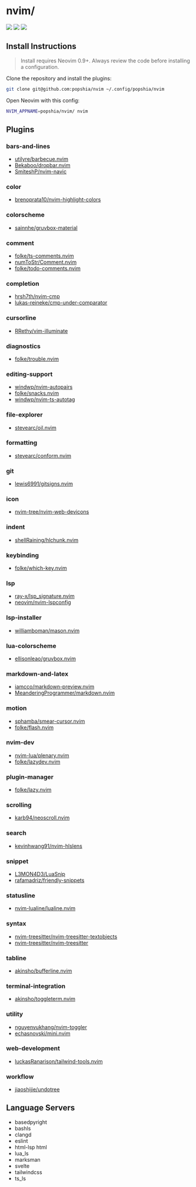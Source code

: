 # nvim/

<a href="https://dotfyle.com/popshia/nvim"><img src="https://dotfyle.com/popshia/nvim/badges/plugins?style=for-the-badge" /></a>
<a href="https://dotfyle.com/popshia/nvim"><img src="https://dotfyle.com/popshia/nvim/badges/leaderkey?style=for-the-badge" /></a>
<a href="https://dotfyle.com/popshia/nvim"><img src="https://dotfyle.com/popshia/nvim/badges/plugin-manager?style=for-the-badge" /></a>


## Install Instructions

 > Install requires Neovim 0.9+. Always review the code before installing a configuration.

Clone the repository and install the plugins:

```sh
git clone git@github.com:popshia/nvim ~/.config/popshia/nvim
```

Open Neovim with this config:

```sh
NVIM_APPNAME=popshia/nvim/ nvim
```

## Plugins

### bars-and-lines

+ [utilyre/barbecue.nvim](https://dotfyle.com/plugins/utilyre/barbecue.nvim)
+ [Bekaboo/dropbar.nvim](https://dotfyle.com/plugins/Bekaboo/dropbar.nvim)
+ [SmiteshP/nvim-navic](https://dotfyle.com/plugins/SmiteshP/nvim-navic)
### color

+ [brenoprata10/nvim-highlight-colors](https://dotfyle.com/plugins/brenoprata10/nvim-highlight-colors)
### colorscheme

+ [sainnhe/gruvbox-material](https://dotfyle.com/plugins/sainnhe/gruvbox-material)
### comment

+ [folke/ts-comments.nvim](https://dotfyle.com/plugins/folke/ts-comments.nvim)
+ [numToStr/Comment.nvim](https://dotfyle.com/plugins/numToStr/Comment.nvim)
+ [folke/todo-comments.nvim](https://dotfyle.com/plugins/folke/todo-comments.nvim)
### completion

+ [hrsh7th/nvim-cmp](https://dotfyle.com/plugins/hrsh7th/nvim-cmp)
+ [lukas-reineke/cmp-under-comparator](https://dotfyle.com/plugins/lukas-reineke/cmp-under-comparator)
### cursorline

+ [RRethy/vim-illuminate](https://dotfyle.com/plugins/RRethy/vim-illuminate)
### diagnostics

+ [folke/trouble.nvim](https://dotfyle.com/plugins/folke/trouble.nvim)
### editing-support

+ [windwp/nvim-autopairs](https://dotfyle.com/plugins/windwp/nvim-autopairs)
+ [folke/snacks.nvim](https://dotfyle.com/plugins/folke/snacks.nvim)
+ [windwp/nvim-ts-autotag](https://dotfyle.com/plugins/windwp/nvim-ts-autotag)
### file-explorer

+ [stevearc/oil.nvim](https://dotfyle.com/plugins/stevearc/oil.nvim)
### formatting

+ [stevearc/conform.nvim](https://dotfyle.com/plugins/stevearc/conform.nvim)
### git

+ [lewis6991/gitsigns.nvim](https://dotfyle.com/plugins/lewis6991/gitsigns.nvim)
### icon

+ [nvim-tree/nvim-web-devicons](https://dotfyle.com/plugins/nvim-tree/nvim-web-devicons)
### indent

+ [shellRaining/hlchunk.nvim](https://dotfyle.com/plugins/shellRaining/hlchunk.nvim)
### keybinding

+ [folke/which-key.nvim](https://dotfyle.com/plugins/folke/which-key.nvim)
### lsp

+ [ray-x/lsp_signature.nvim](https://dotfyle.com/plugins/ray-x/lsp_signature.nvim)
+ [neovim/nvim-lspconfig](https://dotfyle.com/plugins/neovim/nvim-lspconfig)
### lsp-installer

+ [williamboman/mason.nvim](https://dotfyle.com/plugins/williamboman/mason.nvim)
### lua-colorscheme

+ [ellisonleao/gruvbox.nvim](https://dotfyle.com/plugins/ellisonleao/gruvbox.nvim)
### markdown-and-latex

+ [iamcco/markdown-preview.nvim](https://dotfyle.com/plugins/iamcco/markdown-preview.nvim)
+ [MeanderingProgrammer/markdown.nvim](https://dotfyle.com/plugins/MeanderingProgrammer/markdown.nvim)
### motion

+ [sphamba/smear-cursor.nvim](https://dotfyle.com/plugins/sphamba/smear-cursor.nvim)
+ [folke/flash.nvim](https://dotfyle.com/plugins/folke/flash.nvim)
### nvim-dev

+ [nvim-lua/plenary.nvim](https://dotfyle.com/plugins/nvim-lua/plenary.nvim)
+ [folke/lazydev.nvim](https://dotfyle.com/plugins/folke/lazydev.nvim)
### plugin-manager

+ [folke/lazy.nvim](https://dotfyle.com/plugins/folke/lazy.nvim)
### scrolling

+ [karb94/neoscroll.nvim](https://dotfyle.com/plugins/karb94/neoscroll.nvim)
### search

+ [kevinhwang91/nvim-hlslens](https://dotfyle.com/plugins/kevinhwang91/nvim-hlslens)
### snippet

+ [L3MON4D3/LuaSnip](https://dotfyle.com/plugins/L3MON4D3/LuaSnip)
+ [rafamadriz/friendly-snippets](https://dotfyle.com/plugins/rafamadriz/friendly-snippets)
### statusline

+ [nvim-lualine/lualine.nvim](https://dotfyle.com/plugins/nvim-lualine/lualine.nvim)
### syntax

+ [nvim-treesitter/nvim-treesitter-textobjects](https://dotfyle.com/plugins/nvim-treesitter/nvim-treesitter-textobjects)
+ [nvim-treesitter/nvim-treesitter](https://dotfyle.com/plugins/nvim-treesitter/nvim-treesitter)
### tabline

+ [akinsho/bufferline.nvim](https://dotfyle.com/plugins/akinsho/bufferline.nvim)
### terminal-integration

+ [akinsho/toggleterm.nvim](https://dotfyle.com/plugins/akinsho/toggleterm.nvim)
### utility

+ [nguyenvukhang/nvim-toggler](https://dotfyle.com/plugins/nguyenvukhang/nvim-toggler)
+ [echasnovski/mini.nvim](https://dotfyle.com/plugins/echasnovski/mini.nvim)
### web-development

+ [luckasRanarison/tailwind-tools.nvim](https://dotfyle.com/plugins/luckasRanarison/tailwind-tools.nvim)
### workflow

+ [jiaoshijie/undotree](https://dotfyle.com/plugins/jiaoshijie/undotree)

## Language Servers

+ basedpyright
+ bashls
+ clangd
+ eslint
+ html-lsp html
+ lua_ls
+ marksman
+ svelte
+ tailwindcss
+ ts_ls
